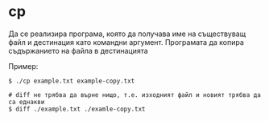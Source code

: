 # cp
Да се реализира програма, която да получава име на съществуващ файл и дестинация като командни аргумент. Програмата да копира съдържанието на файла в дестинацията

Пример:
```
$ ./cp example.txt example-copy.txt

# diff не трябва да върне нищо, т.е. изходният файл и новият трябва да са еднакви
$ diff ./example.txt ./examle-copy.txt
```
